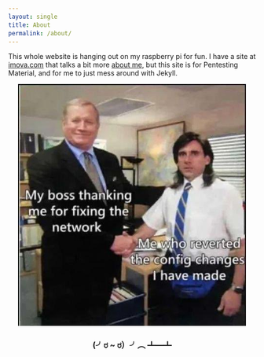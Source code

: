 ```yaml
---
layout: single
title: About
permalink: /about/
---
```


This whole website is hanging out on my raspberry pi for fun. I have a site at [imova.com](https://imova.com/) that talks a bit more [about me](https://imova.com/about-me/), but this site is for Pentesting Material, and for me to just mess around with Jekyll.

<div align="center">
<img src="/images/commit.png">
<h3>(╯ರ ~ ರ）╯︵ ┻━┻</h3>
</div>